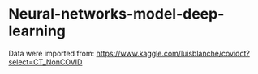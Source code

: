 # Neural-networks-model-deep-learning

Data were imported from: https://www.kaggle.com/luisblanche/covidct?select=CT_NonCOVID


